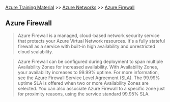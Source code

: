 [Azure Training Material](../index.md) >> [Azure Networks](index.md) >> [Azure Firewall](.)

## Azure Firewall

>Azure Firewall is a managed, cloud-based network security service that protects your Azure Virtual Network resources. It's a fully stateful firewall as a service with built-in high availability and unrestricted cloud scalability.

>Azure Firewall can be configured during deployment to span multiple Availability Zones for increased availability. With Availability Zones, your availability increases to 99.99% uptime. For more information, see the Azure Firewall Service Level Agreement (SLA). The 99.99% uptime SLA is offered when two or more Availability Zones are selected.
>You can also associate Azure Firewall to a specific zone just for proximity reasons, using the service standard 99.95% SLA.
